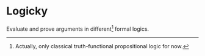 # Logicky

Evaluate and prove arguments in different[^1] formal logics.

[^1]: Actually, only classical truth-functional propositional logic for now.
